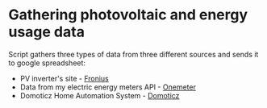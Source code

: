# Gathering photovoltaic and energy usage data
Script gathers three types of data from three different sources and sends it to google spreadsheet:
* PV inverter's site - [Fronius](solarweb.com)
* Data from my electric energy meters API - [Onemeter](cloud.onemeter.com)
* Domoticz Home Automation System - [Domoticz](domoticz.com)
